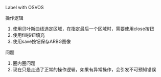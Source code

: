 Label with OSVOS

操作逻辑
1. 使用贝叶斯曲线选定区域，在指定最后一个区域时，需要使用close按钮
2. 使用fill按钮填充
3. 使用save按钮保存ARBG图像

问题
1. 圈内圈问题
2. 现在只是走通了正常的操作逻辑，如果有异常操作，会引发不可预知错误